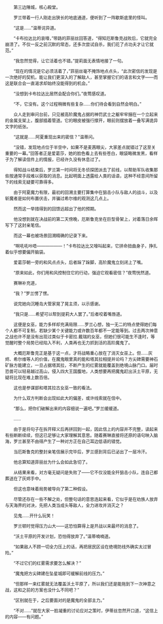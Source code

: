 　　第三边陲城，核心殿堂。

　　罗兰带着一行人刚走出狭长的地底通道，便听到了一阵歇斯底里的怪叫。

　　“这是……”温蒂诧异道。

　　“卡布拉达比的哀嚎，”带路的菲丽丝回答道，“得知厄斯鲁克战败后，它就完全崩溃了。不仅一反之前沉默的常态，还多次尝试自杀，我们花了点功夫才让它就范。”

　　“我忽然觉得，让它活着也不错。”提莉面无表情地接了一句。

　　“现在的情况是它必须活着了，”菲丽丝毫不掩饰地点点头，“此次密信的发现是一次绝好的契机，能让我们更深入的了解敌人，甚至掌握它们的语言和文字——而这是联合会一直渴求却始终没能得到的机会。”

　　“没想到卡布拉达比居然会配合你们。”夜莺感叹道。

　　“不，它没有。这个过程稍微有些复杂……你们待会看到自然会明白。”

　　众人走到审问台前，只见被高阶魔鬼占据的神罚武士之躯牢牢捆在一个立起来的金属支架上，腹部插着管道。它的眼皮被强行撑开，眼前则摆放着一叠写满诡异文字的纸张。

　　“这就是……阿夏重现出来的密信？”温蒂问。

　　“没错，发现地点位于半空中，如果不是麦茜眼尖，大家差点就错过了这至关重要的一幕。”回答者正是爱葛莎，她的脸色看上去有些苍白，眼袋略微发黑，看样子为了解读信件上的情报，已经许久没有休息过了。

　　得知战斗结束后，罗兰第一时间将无冬侦探团派去了前线，以帮助军队收集那些按通常手段难以获取的消息。比起明面上透露给人类的话语，这种不经意间所留下的线索无疑要可靠得多。

　　由于阿夏魔力有限，最初的回溯主要打算集中在狙击小队与敌人的战斗，以及斩魔者是如何布置伏击，并骗过希尔维的观测这几点上。

　　然而这一举措得到的回馈远超出了他的预期。

　　他没想到就在决战前的第二天傍晚，厄斯鲁克坐在巨型骨架上，对着落日余晖写下了这封亲笔信。

　　而这一幕也被场景回溯精确的记录下来。

　　“啊吼吼咔唔——————！”卡布拉达比又嚎叫起来，它拼命扭曲身子，挣扎着似乎想要偏开脑袋。

　　爱葛莎朝一旁的和风点点头，后者跺了跺脚，高阶魔鬼立刻闭上了嘴。

　　“原来如此，你们用和风控制住它的行动，强迫它观看密信？”夜莺恍然道。

　　赛琳补充道，

　　“我？”罗兰愣了愣。

　　说完她向沉睡岛大管家晃了晃主须，以示感谢。

　　“我只是……希望可以帮到提莉大人罢了。”后者咬着嘴唇道。

　　这便是女巫，能力多样却充满局限……罗兰心想，独一无二的特点使得她们每个人都不可复制，若缺少某个关键能力或许数百年都不一定能等到。过去两次神意之战也许不是没有出现过类似于卡密拉.戴瑞的女巫，但她们很可能生不逢时，等觉醒时整个局势已经陷入不利，人类再也无力抓到活的高阶魔鬼了。

　　大概厄斯鲁克正是基于这一点，才将战略重心放在了消灭女巫上。但……灰烬、希尔维等人的价值，在魔鬼眼里真的能和塔其拉相提并论吗？方尖碑需要神石矿脉方能建立，一旦占据塔其拉，不断产生的红雾就能覆盖到绝境山脉门口。届时恐兽可以轻易越过高山，侵入四大王国腹地，人类想要再把魔鬼赶出沃土平原，无疑将比现在难上数百倍。

　　这也是参谋部和塔其拉古女巫一致的看法。

　　为什么双方判断会出现如此大的偏差，或许线索就在信中。

　　“那么，把你们破解出来的内容细说一遍吧。”罗兰缓缓道。

　　……

　　由于是将句子在拆开释义后再拼回到一起，因此信上的内容并不完整，读起来有些断断续续，但这已足够让大家理解其意思。随着赛琳直接将还原的语句映入脑海，罗兰甚至不由得产生了一种对方正在自己耳边低语的错觉。

　　当厄斯鲁克的整封亲笔信展示完毕后，罗兰感到背后已泌出了一层冷汗。

　　他总算知道菲丽丝为什么会如此急切了。

　　从结果来看，对方毫无疑问是失败了——它不仅没能全歼狙击小队，连自己都葬送在了灰烬手中。

　　但这也意味着局势被导向了第二种假设。

　　尽管还存在一些不解之处，但整句话的意思连起来看，它似乎是在劝族人放弃与天海界的对决，先把人类当成头等敌人，全力进攻并消灭之？

　　见鬼……开什么玩笑！

　　罗兰顿时觉得压力山大——这恐怕算得上是开战以来最坏的消息了。

　　“沃土平原的开发计划，恐怕得放弃了。”温蒂喃喃道。

　　“如果敌人不顾一切全力压上的话，再把居民区设在绝境防线外确实太过冒险。”

　　“不过它们的红雾需求要怎么解决？”

　　“魔鬼把方尖碑建在坠星城即可缓解前线的压力。”

　　“但那样一来红雾就无法覆盖沃土平原了，所以我们还是能拖到下一次神意之战，这和之前的方案也没什么不同吧？”

　　“区别就在于，之后要面对的是魔鬼的全部主力。”

　　“不对……”就在大家一脸凝重的讨论应对之策时，伊蒂丝忽然开口道，“这信上的内容——有问题。”
